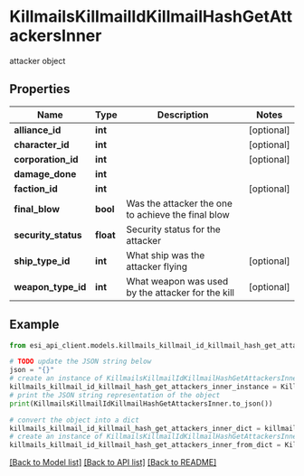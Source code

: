 # KillmailsKillmailIdKillmailHashGetAttackersInner

attacker object

## Properties

Name | Type | Description | Notes
------------ | ------------- | ------------- | -------------
**alliance_id** | **int** |  | [optional] 
**character_id** | **int** |  | [optional] 
**corporation_id** | **int** |  | [optional] 
**damage_done** | **int** |  | 
**faction_id** | **int** |  | [optional] 
**final_blow** | **bool** | Was the attacker the one to achieve the final blow  | 
**security_status** | **float** | Security status for the attacker  | 
**ship_type_id** | **int** | What ship was the attacker flying  | [optional] 
**weapon_type_id** | **int** | What weapon was used by the attacker for the kill  | [optional] 

## Example

```python
from esi_api_client.models.killmails_killmail_id_killmail_hash_get_attackers_inner import KillmailsKillmailIdKillmailHashGetAttackersInner

# TODO update the JSON string below
json = "{}"
# create an instance of KillmailsKillmailIdKillmailHashGetAttackersInner from a JSON string
killmails_killmail_id_killmail_hash_get_attackers_inner_instance = KillmailsKillmailIdKillmailHashGetAttackersInner.from_json(json)
# print the JSON string representation of the object
print(KillmailsKillmailIdKillmailHashGetAttackersInner.to_json())

# convert the object into a dict
killmails_killmail_id_killmail_hash_get_attackers_inner_dict = killmails_killmail_id_killmail_hash_get_attackers_inner_instance.to_dict()
# create an instance of KillmailsKillmailIdKillmailHashGetAttackersInner from a dict
killmails_killmail_id_killmail_hash_get_attackers_inner_from_dict = KillmailsKillmailIdKillmailHashGetAttackersInner.from_dict(killmails_killmail_id_killmail_hash_get_attackers_inner_dict)
```
[[Back to Model list]](../README.md#documentation-for-models) [[Back to API list]](../README.md#documentation-for-api-endpoints) [[Back to README]](../README.md)


